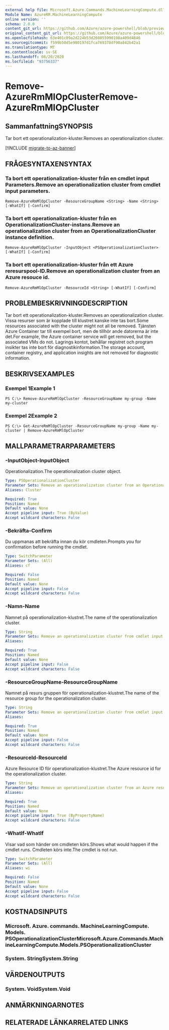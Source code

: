 ```yaml
---
external help file: Microsoft.Azure.Commands.MachineLearningCompute.dll-Help.xml
Module Name: AzureRM.MachineLearningCompute
online version: ''
schema: 2.0.0
content_git_url: https://github.com/Azure/azure-powershell/blob/preview/src/ResourceManager/MachineLearningCompute/Commands.MachineLearningCompute/help/Remove-AzureRmMlOpCluster.md
original_content_git_url: https://github.com/Azure/azure-powershell/blob/preview/src/ResourceManager/MachineLearningCompute/Commands.MachineLearningCompute/help/Remove-AzureRmMlOpCluster.md
ms.openlocfilehash: 63e401c09a2d224b53d260855990198a409d4846
ms.sourcegitcommit: f599b50d5e980197d1fca769378df90a842b42a1
ms.translationtype: MT
ms.contentlocale: sv-SE
ms.lasthandoff: 08/20/2020
ms.locfileid: "93756337"
---
```

# <span data-ttu-id="62897-101">Remove-AzureRmMlOpCluster</span><span class="sxs-lookup"><span data-stu-id="62897-101">Remove-AzureRmMlOpCluster</span></span>

## <span data-ttu-id="62897-102">Sammanfattning</span><span class="sxs-lookup"><span data-stu-id="62897-102">SYNOPSIS</span></span>
<span data-ttu-id="62897-103">Tar bort ett operationalization-kluster.</span><span class="sxs-lookup"><span data-stu-id="62897-103">Removes an operationalization cluster.</span></span>

[!INCLUDE [migrate-to-az-banner](../../includes/migrate-to-az-banner.md)]

## <span data-ttu-id="62897-104">FRÅGESYNTAXEN</span><span class="sxs-lookup"><span data-stu-id="62897-104">SYNTAX</span></span>

### <span data-ttu-id="62897-105">Ta bort ett operationalization-kluster från en cmdlet input Parameters.</span><span class="sxs-lookup"><span data-stu-id="62897-105">Remove an operationalization cluster from cmdlet input parameters.</span></span>
```
Remove-AzureRmMlOpCluster -ResourceGroupName <String> -Name <String> [-WhatIf] [-Confirm]
```

### <span data-ttu-id="62897-106">Ta bort ett operationalization-kluster från en OperationalizationCluster-instans.</span><span class="sxs-lookup"><span data-stu-id="62897-106">Remove an operationalization cluster from an OperationalizationCluster instance definition.</span></span>
```
Remove-AzureRmMlOpCluster -InputObject <PSOperationalizationCluster> [-WhatIf] [-Confirm]
```

### <span data-ttu-id="62897-107">Ta bort ett operationalization-kluster från ett Azure reresurspool-ID.</span><span class="sxs-lookup"><span data-stu-id="62897-107">Remove an operationalization cluster from an Azure resouce id.</span></span>
```
Remove-AzureRmMlOpCluster -ResourceId <String> [-WhatIf] [-Confirm]
```

## <span data-ttu-id="62897-108">PROBLEMBESKRIVNING</span><span class="sxs-lookup"><span data-stu-id="62897-108">DESCRIPTION</span></span>
<span data-ttu-id="62897-109">Tar bort ett operationalization-kluster.</span><span class="sxs-lookup"><span data-stu-id="62897-109">Removes an operationalization cluster.</span></span> <span data-ttu-id="62897-110">Vissa resurser som är kopplade till klustret kanske inte tas bort.</span><span class="sxs-lookup"><span data-stu-id="62897-110">Some resources associated with the cluster might not all be removed.</span></span> <span data-ttu-id="62897-111">Tjänsten Azure Container tar till exempel bort, men de tillhör ande datorerna är inte det.</span><span class="sxs-lookup"><span data-stu-id="62897-111">For example, the Azure container service will get removed, but the associated VMs do not.</span></span> <span data-ttu-id="62897-112">Lagrings kontot, behållar registret och program insikter tas inte bort för diagnostikinformation.</span><span class="sxs-lookup"><span data-stu-id="62897-112">The storage account, container registry, and application insights are not removed for diagnostic information.</span></span>

## <span data-ttu-id="62897-113">BESKRIVS</span><span class="sxs-lookup"><span data-stu-id="62897-113">EXAMPLES</span></span>

### <span data-ttu-id="62897-114">Exempel 1</span><span class="sxs-lookup"><span data-stu-id="62897-114">Example 1</span></span>
```
PS C:\> Remove-AzureRmMlOpCluster -ResourceGroupName my-group -Name my-cluster
```

### <span data-ttu-id="62897-115">Exempel 2</span><span class="sxs-lookup"><span data-stu-id="62897-115">Example 2</span></span>
```
PS C:\> Get-AzureRmMlOpCluster -ResourceGroupName my-group -Name my-cluster | Remove-AzureRmMlOpCluster 
```

## <span data-ttu-id="62897-116">MALLPARAMETRAR</span><span class="sxs-lookup"><span data-stu-id="62897-116">PARAMETERS</span></span>

### <span data-ttu-id="62897-117">-InputObject</span><span class="sxs-lookup"><span data-stu-id="62897-117">-InputObject</span></span>
<span data-ttu-id="62897-118">Operationalization.</span><span class="sxs-lookup"><span data-stu-id="62897-118">The operationalization cluster object.</span></span>

```yaml
Type: PSOperationalizationCluster
Parameter Sets: Remove an operationalization cluster from an OperationalizationCluster instance definition.
Aliases: Cluster

Required: True
Position: Named
Default value: None
Accept pipeline input: True (ByValue)
Accept wildcard characters: False
```

### <span data-ttu-id="62897-119">-Bekräfta</span><span class="sxs-lookup"><span data-stu-id="62897-119">-Confirm</span></span>
<span data-ttu-id="62897-120">Du uppmanas att bekräfta innan du kör cmdleten.</span><span class="sxs-lookup"><span data-stu-id="62897-120">Prompts you for confirmation before running the cmdlet.</span></span>

```yaml
Type: SwitchParameter
Parameter Sets: (All)
Aliases: cf

Required: False
Position: Named
Default value: None
Accept pipeline input: False
Accept wildcard characters: False
```

### <span data-ttu-id="62897-121">-Namn</span><span class="sxs-lookup"><span data-stu-id="62897-121">-Name</span></span>
<span data-ttu-id="62897-122">Namnet på operationalization-klustret.</span><span class="sxs-lookup"><span data-stu-id="62897-122">The name of the operationalization cluster.</span></span>

```yaml
Type: String
Parameter Sets: Remove an operationalization cluster from cmdlet input parameters.
Aliases: 

Required: True
Position: Named
Default value: None
Accept pipeline input: False
Accept wildcard characters: False
```

### <span data-ttu-id="62897-123">-ResourceGroupName</span><span class="sxs-lookup"><span data-stu-id="62897-123">-ResourceGroupName</span></span>
<span data-ttu-id="62897-124">Namnet på resurs gruppen för operationalization-klustret.</span><span class="sxs-lookup"><span data-stu-id="62897-124">The name of the resource group for the operationalization cluster.</span></span>

```yaml
Type: String
Parameter Sets: Remove an operationalization cluster from cmdlet input parameters.
Aliases: 

Required: True
Position: Named
Default value: None
Accept pipeline input: False
Accept wildcard characters: False
```

### <span data-ttu-id="62897-125">-ResourceId</span><span class="sxs-lookup"><span data-stu-id="62897-125">-ResourceId</span></span>
<span data-ttu-id="62897-126">Azure Resource ID för operationalization-klustret.</span><span class="sxs-lookup"><span data-stu-id="62897-126">The Azure resource id for the operationalization cluster.</span></span>

```yaml
Type: String
Parameter Sets: Remove an operationalization cluster from an Azure resouce id.
Aliases: 

Required: True
Position: Named
Default value: None
Accept pipeline input: True (ByPropertyName)
Accept wildcard characters: False
```

### <span data-ttu-id="62897-127">-WhatIf</span><span class="sxs-lookup"><span data-stu-id="62897-127">-WhatIf</span></span>
<span data-ttu-id="62897-128">Visar vad som händer om cmdleten körs.</span><span class="sxs-lookup"><span data-stu-id="62897-128">Shows what would happen if the cmdlet runs.</span></span>
<span data-ttu-id="62897-129">Cmdleten körs inte.</span><span class="sxs-lookup"><span data-stu-id="62897-129">The cmdlet is not run.</span></span>

```yaml
Type: SwitchParameter
Parameter Sets: (All)
Aliases: wi

Required: False
Position: Named
Default value: None
Accept pipeline input: False
Accept wildcard characters: False
```

## <span data-ttu-id="62897-130">KOSTNADS</span><span class="sxs-lookup"><span data-stu-id="62897-130">INPUTS</span></span>

### <span data-ttu-id="62897-131">Microsoft. Azure. commands. MachineLearningCompute. Models. PSOperationalizationCluster</span><span class="sxs-lookup"><span data-stu-id="62897-131">Microsoft.Azure.Commands.MachineLearningCompute.Models.PSOperationalizationCluster</span></span>
### <span data-ttu-id="62897-132">System. String</span><span class="sxs-lookup"><span data-stu-id="62897-132">System.String</span></span>


## <span data-ttu-id="62897-133">VÄRDEN</span><span class="sxs-lookup"><span data-stu-id="62897-133">OUTPUTS</span></span>

### <span data-ttu-id="62897-134">System. Void</span><span class="sxs-lookup"><span data-stu-id="62897-134">System.Void</span></span>


## <span data-ttu-id="62897-135">ANMÄRKNINGAR</span><span class="sxs-lookup"><span data-stu-id="62897-135">NOTES</span></span>

## <span data-ttu-id="62897-136">RELATERADE LÄNKAR</span><span class="sxs-lookup"><span data-stu-id="62897-136">RELATED LINKS</span></span>

